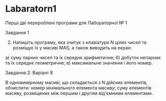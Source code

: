 # Labaratorn1
Перші дві перероблені програми для Лабораторної № 1

Завдання 1

2. Напишіть програму, яка зчитує з клавіатури N цілих чисел та розміщує їх у масиві MAS, а також виводить на екран:

а) суму парних чисел та їх середнє арифметичне;
б) добуток непарних та їх середнє геометричне;
в) максимальне значення і його номер.

Завдання 2: 
Варіант 8

В одновимірному масиві, що складається з N дійсних елементів, обчислити: номер мінімального елемента масиву; суму елементів масиву, розміщених між першим і другим від'ємними елементами.
